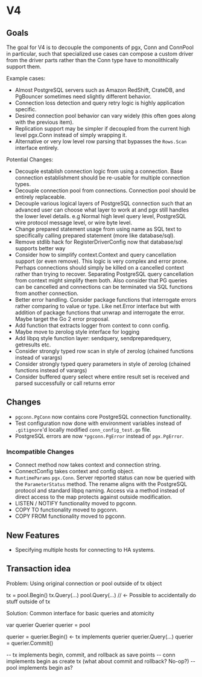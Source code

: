 # V4

## Goals

The goal for V4 is to decouple the components of pgx, Conn and ConnPool in particular, such that specialized use cases can compose a custom driver from the driver parts rather than the Conn type have to monolithically support them.

Example cases:

* Almost PostgreSQL servers such as Amazon RedShift, CrateDB, and PgBouncer sometimes need slightly different behavior.
* Connection loss detection and query retry logic is highly application specific.
* Desired connection pool behavior can vary widely (this often goes along with the previous item).
* Replication support may be simpler if decoupled from the current high level pgx.Conn instead of simply wrapping it.
* Alternative or very low level row parsing that bypasses the `Rows.Scan` interface entirely.

Potential Changes:

* Decouple establish connection logic from using a connection. Base connection establishment should be re-usable for multiple connection types.
* Decouple connection pool from connections. Connection pool should be entirely replaceable.
* Decouple various logical layers of PostgreSQL connection such that an advanced user can choose what layer to work at and pgx still handles the lower level details. e.g Normal high level query level, PostgreSQL wire protocol message level, or wire byte level.
* Change prepared statement usage from using name as SQL text to specifically calling prepared statement (more like database/sql).
* Remove stdlib hack for RegisterDriverConfig now that database/sql supports better way
* Consider how to simplify context.Context and query cancellation support (or even remove). This logic is very complex and error prone. Perhaps connections should simply be killed on a cancelled context rather than trying to recover. Separating PostgreSQL query cancellation from context might simplify them both. Also consider that PG queries can be cancelled and connections can be terminated via SQL functions from another connection.
* Better error handling. Consider package functions that interrogate errors rather comparing to value or type. Like net.Error interface but with addition of package functions that unwrap and interrogate the error. Maybe target the Go 2 error proposal.
* Add function that extracts logger from context to conn config.
* Maybe move to zerolog style interface for logging
* Add libpq style function layer: sendquery, sendpreparedquery, getresults etc.
* Consider strongly typed row scan in style of zerolog (chained functions instead of varargs)
* Consider strongly typed query parameters in style of zerolog (chained functions instead of varargs)
* Consider buffered query select where entire result set is received and parsed successfully or call returns error

## Changes

* `pgconn.PgConn` now contains core PostgreSQL connection functionality.
* Test configuration now done with environment variables instead of `.gitignore`'d locally modified `conn_config_test.go` file.
* PostgreSQL errors are now `*pgconn.PgError` instead of `pgx.PgError`.

### Incompatible Changes

* Connect method now takes context and connection string.
* ConnectConfig takes context and config object.
* `RuntimeParams` `pgx.Conn`. Server reported status can now be queried with the `ParameterStatus` method. The rename aligns with the PostgreSQL protocol and standard libpq naming. Access via a method instead of direct access to the map protects against outside modification.
* LISTEN / NOTIFY functionality moved to pgconn.
* COPY TO functionality moved to pgconn.
* COPY FROM functionality moved to pgconn.

## New Features

* Specifying multiple hosts for connecting to HA systems.


## Transaction idea

Problem: Using original connection or pool outside of tx object



tx = pool.Begin()
tx.Query(...)
pool.Query(...) // <- Possible to accidentally do stuff outside of tx

Solution: Common interface for basic queries and atomicity

var querier Querier
querier = pool

querier = querier.Begin() <- tx implements querier
querier.Query(...)
querier = querier.Commit()

-- tx implements begin, commit, and rollback as save points
-- conn implements begin as create tx (what about commit and rollback? No-op?)
-- pool implements begin as?
